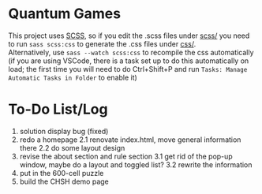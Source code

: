 
# Quantum Games

This project uses [SCSS](https://sass-lang.com/), so if you edit the .scss files under [scss/](scss/) you need to run `sass scss:css` to generate the .css files under [css/](css/).<br>
Alternatively, use `sass --watch scss:css` to recompile the css automatically (if you are using VSCode, there is a task set up to do this automatically on load; the first time you will need to do Ctrl+Shift+P and run `Tasks: Manage Automatic Tasks in Folder` to enable it)

# To-Do List/Log
1. solution display bug (fixed)
2. redo a homepage
    2.1 renovate index.html, move general information there
    2.2 do some layout design
3. revise the about section and rule section
    3.1 get rid of the pop-up window, maybe do a layout and toggled list?
    3.2 rewrite the information
4. put in the 600-cell puzzle
5. build the CHSH demo page